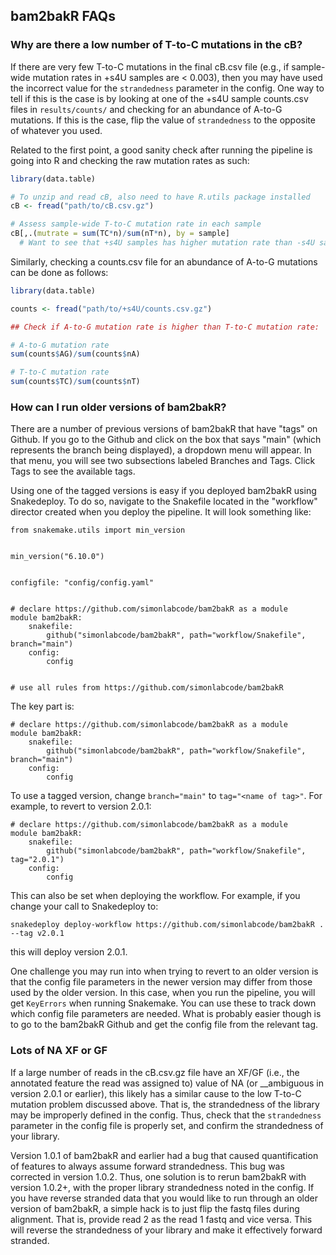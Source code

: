 ## bam2bakR FAQs

### Why are there a low number of T-to-C mutations in the cB?

If there are very few T-to-C mutations in the final cB.csv file (e.g., if sample-wide mutation rates in +s4U samples are < 0.003), then you may have used the incorrect value for the `strandedness` parameter in the config. One way to tell if this is the case is by looking at one of the +s4U sample counts.csv files in `results/counts/` and checking for an abundance of A-to-G mutations. If this is the case, flip the value of `strandedness` to the opposite of whatever you used.

Related to the first point, a good sanity check after running the pipeline is going into R and checking the raw mutation rates as such:

```r
library(data.table)

# To unzip and read cB, also need to have R.utils package installed
cB <- fread("path/to/cB.csv.gz")

# Assess sample-wide T-to-C mutation rate in each sample
cB[,.(mutrate = sum(TC*n)/sum(nT*n), by = sample]
  # Want to see that +s4U samples has higher mutation rate than -s4U samples
```

Similarly, checking a counts.csv file for an abundance of A-to-G mutations can be done as follows:

```r
library(data.table)

counts <- fread("path/to/+s4U/counts.csv.gz")

## Check if A-to-G mutation rate is higher than T-to-C mutation rate:

# A-to-G mutation rate
sum(counts$AG)/sum(counts$nA)

# T-to-C mutation rate
sum(counts$TC)/sum(counts$nT)
```

### How can I run older versions of bam2bakR?

There are a number of previous versions of bam2bakR that have "tags" on Github. If you go to the Github and click on the box that says "main" (which represents the branch being displayed), a dropdown menu will appear. In that menu, you will see two subsections labeled Branches and Tags. Click Tags to see the available tags. 

Using one of the tagged versions is easy if you deployed bam2bakR using Snakedeploy. To do so, navigate to the Snakefile located in the "workflow" director created when you deploy the pipeline. It will look something like:

```
from snakemake.utils import min_version


min_version("6.10.0")


configfile: "config/config.yaml"


# declare https://github.com/simonlabcode/bam2bakR as a module
module bam2bakR:
    snakefile:
        github("simonlabcode/bam2bakR", path="workflow/Snakefile", branch="main")
    config:
        config


# use all rules from https://github.com/simonlabcode/bam2bakR

```

The key part is:

```
# declare https://github.com/simonlabcode/bam2bakR as a module
module bam2bakR:
    snakefile:
        github("simonlabcode/bam2bakR", path="workflow/Snakefile", branch="main")
    config:
        config
```

To use a tagged version, change `branch="main"` to `tag="<name of tag>"`. For example, to revert to version 2.0.1:

```
# declare https://github.com/simonlabcode/bam2bakR as a module
module bam2bakR:
    snakefile:
        github("simonlabcode/bam2bakR", path="workflow/Snakefile", tag="2.0.1")
    config:
        config
```

This can also be set when deploying the workflow. For example, if you change your call to Snakedeploy to:

```
snakedeploy deploy-workflow https://github.com/simonlabcode/bam2bakR . --tag v2.0.1
```

this will deploy version 2.0.1.

One challenge you may run into when trying to revert to an older version is that the config file parameters in the newer version may differ from those used by the older version. In this case, when you run the pipeline, you will get `KeyErrors` when running Snakemake. You can use these to track down which config file parameters are needed. What is probably easier though is to go to the bam2bakR Github and get the config file from the relevant tag.


### Lots of NA XF or GF

If a large number of reads in the cB.csv.gz file have an XF/GF (i.e., the annotated feature the read was assigned to) value of NA (or __ambiguous in version 2.0.1 or earlier), this likely has a similar cause to the low T-to-C mutation problem discussed above. That is, the strandedness of the library may be improperly defined in the config. Thus, check that the `strandedness` parameter in the config file is properly set, and confirm the strandedness of your library.

Version 1.0.1 of bam2bakR and earlier had a bug that caused quantification of features to always assume forward strandedness. This bug was corrected in version 1.0.2. Thus, one solution is to rerun bam2bakR with version 1.0.2+, with the proper library strandedness noted in the config. If you have reverse stranded data that you would like to run through an older version of bam2bakR, a simple hack is to just flip the fastq files during alignment. That is, provide read 2 as the read 1 fastq and vice versa. This will reverse the strandedness of your library and make it effectively forward stranded.

